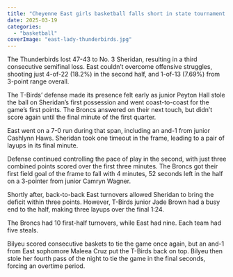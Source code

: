 ```yaml
---
title: "Cheyenne East girls basketball falls short in state tournament semi-finals"
date: 2025-03-19
categories: 
  - "basketball"
coverImage: "east-lady-thunderbirds.jpg"
---
```


The Thunderbirds lost 47-43 to No. 3 Sheridan, resulting in a third consecutive semifinal loss. East couldn’t overcome offensive struggles, shooting just 4-of-22 (18.2%) in the second half, and 1-of-13 (7.69%) from 3-point range overall.

The T-Birds’ defense made its presence felt early as junior Peyton Hall stole the ball on Sheridan’s first possession and went coast-to-coast for the game’s first points. The Broncs answered on their next touch, but didn’t score again until the final minute of the first quarter.

East went on a 7-0 run during that span, including an and-1 from junior Cashlynn Haws. Sheridan took one timeout in the frame, leading to a pair of layups in its final minute.

Defense continued controlling the pace of play in the second, with just three combined points scored over the first three minutes. The Broncs got their first field goal of the frame to fall with 4 minutes, 52 seconds left in the half on a 3-pointer from junior Camryn Wagner.

Shortly after, back-to-back East turnovers allowed Sheridan to bring the deficit within three points. However, T-Birds junior Jade Brown had a busy end to the half, making three layups over the final 1:24.

The Broncs had 10 first-half turnovers, while East had nine. Each team had five steals.

Bilyeu scored consecutive baskets to tie the game once again, but an and-1 from East sophomore Maleea Cruz put the T-Birds back on top. Bilyeu then stole her fourth pass of the night to tie the game in the final seconds, forcing an overtime period.

